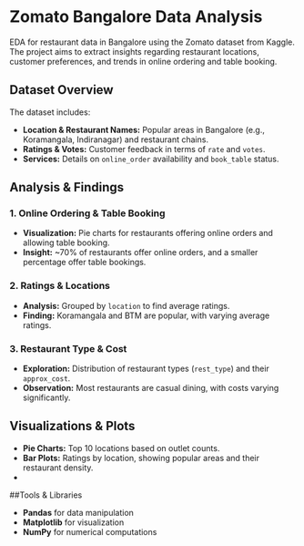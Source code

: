 # Zomato Bangalore Data Analysis 

EDA for restaurant data in Bangalore using the Zomato dataset from Kaggle. The project aims to extract insights regarding restaurant locations, customer preferences, and trends in online ordering and table booking.

## Dataset Overview
The dataset includes:
- **Location & Restaurant Names:** Popular areas in Bangalore (e.g., Koramangala, Indiranagar) and restaurant chains.
- **Ratings & Votes:** Customer feedback in terms of `rate` and `votes`.
- **Services:** Details on `online_order` availability and `book_table` status.

## Analysis  & Findings
### 1. Online Ordering & Table Booking
- **Visualization:** Pie charts for restaurants offering online orders and allowing table booking.
- **Insight:** ~70% of restaurants offer online orders, and a smaller percentage offer table bookings.

### 2. Ratings & Locations
- **Analysis:** Grouped by `location` to find average ratings.
- **Finding:** Koramangala and BTM are popular, with varying average ratings.

### 3. Restaurant Type & Cost
- **Exploration:** Distribution of restaurant types (`rest_type`) and their `approx_cost`.
- **Observation:** Most restaurants are casual dining, with costs varying significantly.

## Visualizations & Plots
- **Pie Charts:** Top 10 locations based on outlet counts.
- **Bar Plots:** Ratings by location, showing popular areas and their restaurant density.
- 
##Tools & Libraries
- **Pandas** for data manipulation
- **Matplotlib** for visualization
- **NumPy** for numerical computations
  
